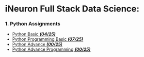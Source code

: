 # iNeuron Full Stack Data Science:

### 1. Python Assignments
- [Python Basic ***(04/25)***](https://github.com/Soumyadip07/iNeuron-FSDS/tree/main/Python%20Basic%20Assignment)
- [Python Programming Basic ***(07/25)***](https://github.com/Soumyadip07/iNeuron-FSDS/tree/main/Python%20programming%20Basic%20Assignment)
- [Python Advance ***(00/25)***]()
- [Python Advance Programming ***(00/25)***]()

